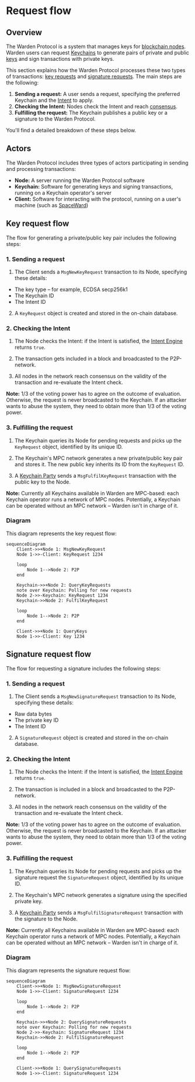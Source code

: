 ﻿---
sidebar_position: 4
---

# Request flow

## Overview

The Warden Protocol is a system that manages keys for [blockchain nodes](/learn/glossary#warden-protocol-node). Warden users can request [Keychains](/learn/glossary#keychain) to generate pairs of private and public [keys](/learn/glossary#key) and sign transactions with private keys.

This section explains how the Warden Protocol processes these two types of transactions: [key requests](/learn/glossary#key-request) and [signature requests](/learn/glossary#signature-request). The main steps are the following:

1. **Sending a request:** A user sends a request, specifying the preferred Keychain and the [Intent](/learn/glossary#intent) to apply.
2. **Checking the Intent:** Nodes check the Intent and reach [consensus](/learn/glossary#staking).
3. **Fulfilling the request:** The Keychain publishes a public key or a signature to the Warden Protocol.

You'll find a detailed breakdown of these steps below.

## Actors

The Warden Protocol includes three types of actors participating in sending and processing transactions:

- **Node:** A server running the Warden Protocol software
- **Keychain:** Software for generating keys and signing transactions, running on a Keychain operator's server
- **Client:** Software for interacting with the protocol, running on a user's machine (such as [SpaceWard](/learn/glossary#spaceward))

## Key request flow

The flow for generating a private/public key pair includes the following steps:

### 1. Sending a request

1. The Client sends a `MsgNewKeyRequest` transaction to its Node, specifying these details:

- The key type – for example, ECDSA secp256k1
- The Keychain ID
- The Intent ID

2. A `KeyRequest` object is created and stored in the on-chain database.

### 2. Checking the Intent

1. The Node checks the Intent: if the Intent is satisfied, the [Intent Engine](/learn/glossary#intent-engine) returns `true`.

2. The transaction gets included in a block and broadcasted to the P2P-network.

3. All nodes in the network reach consensus on the validity of the transaction and re-evaluate the Intent check.

**Note:** 1/3 of the voting power has to agree on the outcome of evaluation. Otherwise, the request is never broadcasted to the Keychain. If an attacker wants to abuse the system, they need to obtain more than 1/3 of the voting power.

### 3. Fulfilling the request

1. The Keychain queries its Node for pending requests and picks up the `KeyRequest` object, identified by its unique ID.

2. The Keychain's MPC network generates a new private/public key pair and stores it. The new public key inherits its ID from the `KeyRequest` ID. 

3. A [Keychain Party](/learn/glossary#keychain-party) sends a `MsgFulfilKeyRequest` transaction with the public key to the Node.

**Note:** Currently all Keychains available in Warden are MPC-based: each Keychain operator runs a network of MPC nodes. Potentially, a Keychain can be operated without an MPC network – Warden isn't in charge of it.

### Diagram

This diagram represents the key request flow:

```mermaid
sequenceDiagram
    Client->>+Node 1: MsgNewKeyRequest
    Node 1->>-Client: KeyRequest 1234

    loop
        Node 1-->Node 2: P2P
    end

    Keychain->>+Node 2: QueryKeyRequests
    note over Keychain: Polling for new requests
    Node 2->>-Keychain: KeyRequest 1234
    Keychain->>Node 2: FulfilKeyRequest

    loop
        Node 1-->Node 2: P2P
    end

    Client->>+Node 1: QueryKeys
    Node 1->>-Client: Key 1234
```

## Signature request flow

The flow for requesting a signature includes the following steps:

### 1. Sending a request

1. The Client sends a `MsgNewSignatureRequest` transaction to its Node, specifying these details:

- Raw data bytes
- The private key ID
- The Intent ID

2. A `SignatureRequest` object is created and stored in the on-chain database. 

### 2. Checking the Intent

1. The Node checks the Intent: if the Intent is satisfied, the [Intent Engine](/learn/glossary#intent-engine) returns `true`.

2. The transaction is included in a block and broadcasted to the P2P-network.  
3. All nodes in the network reach consensus on the validity of the transaction and re-evaluate the Intent check.

**Note:** 1/3 of the voting power has to agree on the outcome of evaluation. Otherwise, the request is never broadcasted to the Keychain. If an attacker wants to abuse the system, they need to obtain more than 1/3 of the voting power.

### 3. Fulfilling the request

1. The Keychain queries its Node for pending requests and picks up the signature request the `SignatureRequest` object, identified by its unique ID.  

2. The Keychain's MPC network generates a signature using the specified private key.  

3. A [Keychain Party](/learn/glossary#keychain-party) sends a `MsgFulfilSignatureRequest` transaction with the signature to the Node.

**Note:** Currently all Keychains available in Warden are MPC-based: each Keychain operator runs a network of MPC nodes. Potentially, a Keychain can be operated without an MPC network – Warden isn't in charge of it.

### Diagram

This diagram represents the signature request flow:

```mermaid
sequenceDiagram
    Client->>+Node 1: MsgNewSignatureRequest
    Node 1->>-Client: SignatureRequest 1234

    loop
        Node 1-->Node 2: P2P
    end

    Keychain->>+Node 2: QuerySignatureRequests
    note over Keychain: Polling for new requests
    Node 2->>-Keychain: SignatureRequest 1234
    Keychain->>Node 2: FulfilSignatureRequest

    loop
        Node 1-->Node 2: P2P
    end

    Client->>+Node 1: QuerySignatureRequests
    Node 1->>-Client: SignatureRequest 1234
```